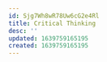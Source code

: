 ```yaml
---
id: Sjg7Wh8wR78Uw6cG2e4Rl
title: Critical Thinking
desc: ''
updated: 1639759165195
created: 1639759165195
---
```


